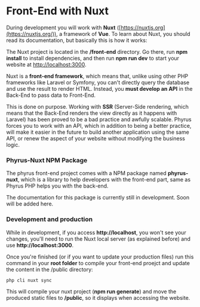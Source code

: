 # Front-End with Nuxt

During development you will work with **Nuxt** ([https://nuxtjs.org](https://nuxtjs.org/)), a framework of **Vue**. To learn about Nuxt, you should read its documentation, but basically this is how it works:

The Nuxt project is located in the **/front-end** directory. Go there, run **npm install** to install dependencies, and then run **npm run dev** to start your website at [http://localhost:3000](http://localhost:3000).

Nuxt is a **front-end framework**, which means that, unlike using other PHP frameworks like Laravel or Symfony, you can't directly query the database and use the result to render HTML. Instead, you **must develop an API** in the Back-End to pass data to Front-End.

This is done on purpose. Working with **SSR** (Server-Side rendering, which means that the Back-End renders the view directly as it happens with Laravel) has been proved to be a bad practice and awfully scalable. Phyrus forces you to work with an API, which in addition to being a better practice, will make it easier in the future to build another application using the same API, or renew the aspect of your website without modifying the business logic.

### Phyrus-Nuxt NPM Package

The phyrus front-end project comes with a NPM package named **phyrus-nuxt**, which is a library to help developers with the front-end part, same as Phyrus PHP helps you with the back-end.

The documentation for this package is currently still in development. Soon will be added here.

### Development and production

While in development, if you access **http://localhost**, you won't see your changes, you'll need to run the Nuxt local server (as explained before) and use **http://localhost:3000**.

Once you're finished (or if you want to update your production files) run this command in your **root folder** to compile your front-end proejct and update the content in the /public directory:

```
php cli nuxt sync
```

This will compile your nuxt project (**npm run generate**) and move the produced static files to **/public**, so it displays when accessing the website.
